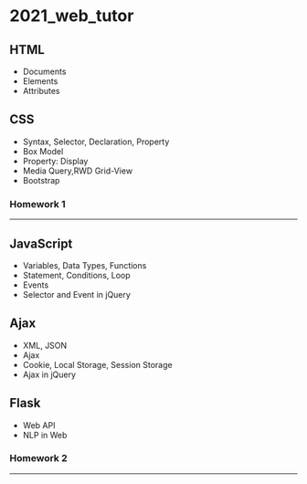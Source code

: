 # 2021_web_tutor
## HTML
- Documents
- Elements
- Attributes
## CSS
- Syntax, Selector, Declaration, Property
- Box Model
- Property: Display
- Media Query,RWD Grid-View
- Bootstrap
### Homework 1
---
## JavaScript
- Variables, Data Types, Functions
- Statement, Conditions, Loop
- Events
- Selector and Event in jQuery
## Ajax
- XML, JSON
- Ajax
- Cookie, Local Storage, Session Storage
- Ajax in jQuery
## Flask
- Web API
- NLP in Web
### Homework 2
---